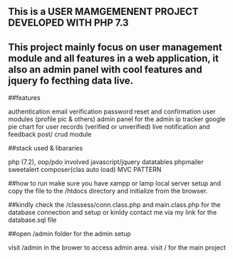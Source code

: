 ## This is a USER MAMGEMENENT PROJECT DEVELOPED WITH PHP 7.3

## This project mainly focus on user management module and all features in a web application, it also an admin panel with cool features and jquery fo fecthing data live.

##features

authentication
email verification
password reset and confirmation
user modules (profile pic & others)
admin panel for the admin
ip tracker
google pie chart for user records (verified or unverified)
live notification and feedback
post/ crud module

##stack used & libararies

php (7.2), oop/pdo involved
javascript/jquery
datatables
phpmailer
sweetalert
composer(clas auto load)
MVC PATTERN

##how to run 
make sure you have xampp or lamp local server setup and copy the file to the /htdocs directory and initialize from the browser.

##kindly check the /classess/conn.class.php and main.class.php for the database connection and setup or kinldy contact me via my link for the database.sql file

##open /admin folder for the admin setup

visit /admin in the brower to access admin area.
visit / for the main project